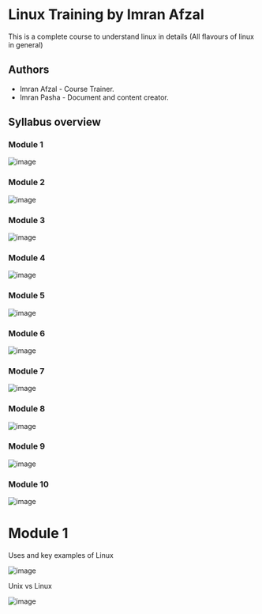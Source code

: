 # Linux Training by Imran Afzal

This is a complete course to understand linux in details (All flavours of linux in general)




## Authors

- Imran Afzal - Course Trainer.
- Imran Pasha - Document and content creator.

## Syllabus overview

### Module 1

![image](https://user-images.githubusercontent.com/80830406/204153809-d48456cb-1762-402b-9a08-2ed3734ebd9a.png)

### Module 2

![image](https://user-images.githubusercontent.com/80830406/204154004-f4231d24-438c-4112-98fa-ce9dbdd31502.png)

### Module 3

![image](https://user-images.githubusercontent.com/80830406/204154087-0d231cae-cbc0-4759-ba95-46cf3d391000.png)

### Module 4

![image](https://user-images.githubusercontent.com/80830406/204154160-f794f875-e029-4bb9-944f-758ced481e1e.png)

### Module 5

![image](https://user-images.githubusercontent.com/80830406/204154263-76c10599-7d08-45dc-9afe-49eaddf75fb7.png)

### Module 6

![image](https://user-images.githubusercontent.com/80830406/204154305-18792fe1-dfb9-4d1a-85de-45ce7778c05d.png)

### Module 7

![image](https://user-images.githubusercontent.com/80830406/204154357-927f4397-222f-4295-8078-3a2ecef41ce2.png)

### Module 8

![image](https://user-images.githubusercontent.com/80830406/204154380-a4589857-ba57-42da-9634-57c59e63433a.png)

### Module 9

![image](https://user-images.githubusercontent.com/80830406/204154405-c8d4fdad-2c26-4c17-9e11-dc7c55783da5.png)

### Module 10

![image](https://user-images.githubusercontent.com/80830406/204154432-17b5cba1-0b94-435c-b271-4ebfcfa5c564.png)


# Module 1

Uses and key examples of Linux

![image](https://user-images.githubusercontent.com/80830406/204154780-fec05626-0e37-4608-8f9d-dcf324409228.png)


Unix vs Linux 

![image](https://user-images.githubusercontent.com/80830406/204155138-8b3b09bb-e346-4c88-b90e-3e5c761e10b5.png)


